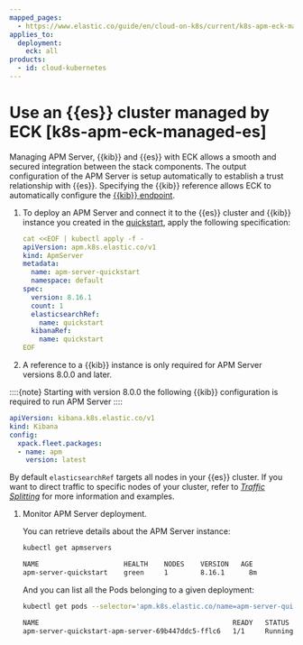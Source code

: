 ```yaml
---
mapped_pages:
  - https://www.elastic.co/guide/en/cloud-on-k8s/current/k8s-apm-eck-managed-es.html
applies_to:
  deployment:
    eck: all
products:
  - id: cloud-kubernetes
---
```


# Use an {{es}} cluster managed by ECK [k8s-apm-eck-managed-es]

Managing APM Server, {{kib}} and {{es}} with ECK allows a smooth and secured integration between the stack components. The output configuration of the APM Server is setup automatically to establish a trust relationship with {{es}}. Specifying the {{kib}} reference allows ECK to automatically configure the [{{kib}} endpoint](/solutions/observability/apm/configure-kibana-endpoint.md).

1. To deploy an APM Server and connect it to the {{es}} cluster and {{kib}} instance you created in the [quickstart](deploy-an-orchestrator.md), apply the following specification:

    ```yaml
    cat <<EOF | kubectl apply -f -
    apiVersion: apm.k8s.elastic.co/v1
    kind: ApmServer
    metadata:
      name: apm-server-quickstart
      namespace: default
    spec:
      version: 8.16.1
      count: 1
      elasticsearchRef:
        name: quickstart
      kibanaRef:
        name: quickstart
    EOF
    ```

1. A reference to a {{kib}} instance is only required for APM Server versions 8.0.0 and later.


::::{note}
Starting with version 8.0.0 the following {{kib}} configuration is required to run APM Server
::::


```yaml
apiVersion: kibana.k8s.elastic.co/v1
kind: Kibana
config:
  xpack.fleet.packages:
  - name: apm
    version: latest
```

By default `elasticsearchRef` targets all nodes in your {{es}} cluster. If you want to direct traffic to specific nodes of your cluster, refer to [*Traffic Splitting*](requests-routing-to-elasticsearch-nodes.md) for more information and examples.

1. Monitor APM Server deployment.

    You can retrieve details about the APM Server instance:

    ```sh
    kubectl get apmservers
    ```

    ```sh
    NAME                     HEALTH    NODES    VERSION   AGE
    apm-server-quickstart    green     1        8.16.1      8m
    ```

    And you can list all the Pods belonging to a given deployment:

    ```sh
    kubectl get pods --selector='apm.k8s.elastic.co/name=apm-server-quickstart'
    ```

    ```sh
    NAME                                                READY   STATUS    RESTARTS   AGE
    apm-server-quickstart-apm-server-69b447ddc5-fflc6   1/1     Running   0          2m50s
    ```
